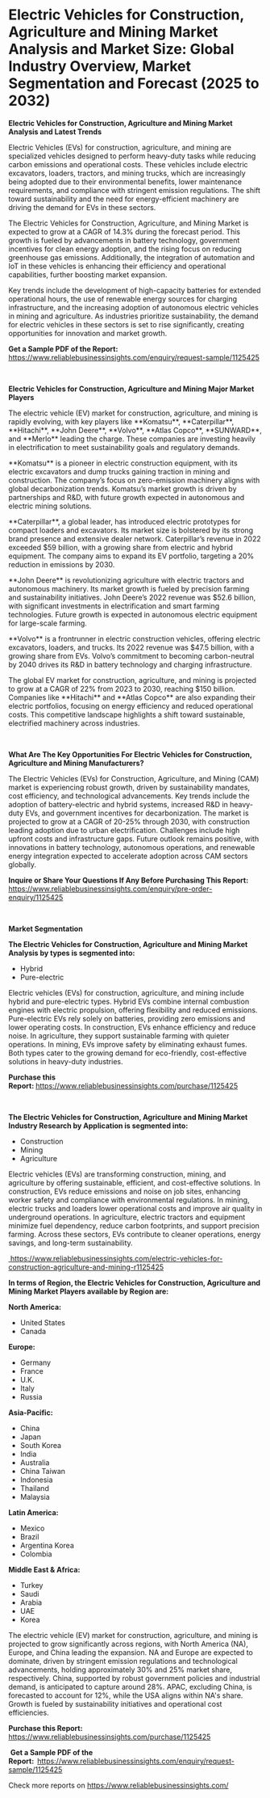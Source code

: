 <p><h1>Electric Vehicles for Construction, Agriculture and Mining Market Analysis and Market Size: Global Industry Overview, Market Segmentation and Forecast (2025 to 2032)</h1></p><p><strong>Electric Vehicles for Construction, Agriculture and Mining Market Analysis and Latest Trends</strong></p>
<p><p>Electric Vehicles (EVs) for construction, agriculture, and mining are specialized vehicles designed to perform heavy-duty tasks while reducing carbon emissions and operational costs. These vehicles include electric excavators, loaders, tractors, and mining trucks, which are increasingly being adopted due to their environmental benefits, lower maintenance requirements, and compliance with stringent emission regulations. The shift toward sustainability and the need for energy-efficient machinery are driving the demand for EVs in these sectors.</p><p>The Electric Vehicles for Construction, Agriculture, and Mining Market is expected to grow at a CAGR of 14.3% during the forecast period. This growth is fueled by advancements in battery technology, government incentives for clean energy adoption, and the rising focus on reducing greenhouse gas emissions. Additionally, the integration of automation and IoT in these vehicles is enhancing their efficiency and operational capabilities, further boosting market expansion.</p><p>Key trends include the development of high-capacity batteries for extended operational hours, the use of renewable energy sources for charging infrastructure, and the increasing adoption of autonomous electric vehicles in mining and agriculture. As industries prioritize sustainability, the demand for electric vehicles in these sectors is set to rise significantly, creating opportunities for innovation and market growth.</p></p>
<p><strong>Get a Sample PDF of the Report:&nbsp;</strong> <a href="https://www.reliablebusinessinsights.com/enquiry/request-sample/1125425?utm_campaign=2032&utm_medium=2&utm_source=Github&utm_content=ia&utm_term=23012025&utm_id=electric-vehicles-for-construction-agriculture-and-mining">https://www.reliablebusinessinsights.com/enquiry/request-sample/1125425</a></p>
<p>&nbsp;</p>
<p><strong>Electric Vehicles for Construction, Agriculture and Mining Major Market Players</strong></p>
<p><p>The electric vehicle (EV) market for construction, agriculture, and mining is rapidly evolving, with key players like **Komatsu**, **Caterpillar**, **Hitachi**, **John Deere**, **Volvo**, **Atlas Copco**, **SUNWARD**, and **Merlo** leading the charge. These companies are investing heavily in electrification to meet sustainability goals and regulatory demands.</p><p>**Komatsu** is a pioneer in electric construction equipment, with its electric excavators and dump trucks gaining traction in mining and construction. The company’s focus on zero-emission machinery aligns with global decarbonization trends. Komatsu’s market growth is driven by partnerships and R&D, with future growth expected in autonomous and electric mining solutions.</p><p>**Caterpillar**, a global leader, has introduced electric prototypes for compact loaders and excavators. Its market size is bolstered by its strong brand presence and extensive dealer network. Caterpillar’s revenue in 2022 exceeded $59 billion, with a growing share from electric and hybrid equipment. The company aims to expand its EV portfolio, targeting a 20% reduction in emissions by 2030.</p><p>**John Deere** is revolutionizing agriculture with electric tractors and autonomous machinery. Its market growth is fueled by precision farming and sustainability initiatives. John Deere’s 2022 revenue was $52.6 billion, with significant investments in electrification and smart farming technologies. Future growth is expected in autonomous electric equipment for large-scale farming.</p><p>**Volvo** is a frontrunner in electric construction vehicles, offering electric excavators, loaders, and trucks. Its 2022 revenue was $47.5 billion, with a growing share from EVs. Volvo’s commitment to becoming carbon-neutral by 2040 drives its R&D in battery technology and charging infrastructure.</p><p>The global EV market for construction, agriculture, and mining is projected to grow at a CAGR of 22% from 2023 to 2030, reaching $150 billion. Companies like **Hitachi** and **Atlas Copco** are also expanding their electric portfolios, focusing on energy efficiency and reduced operational costs. This competitive landscape highlights a shift toward sustainable, electrified machinery across industries.</p></p>
<p>&nbsp;</p>
<p><strong>What Are The Key Opportunities For Electric Vehicles for Construction, Agriculture and Mining Manufacturers?</strong></p>
<p><p>The Electric Vehicles (EVs) for Construction, Agriculture, and Mining (CAM) market is experiencing robust growth, driven by sustainability mandates, cost efficiency, and technological advancements. Key trends include the adoption of battery-electric and hybrid systems, increased R&D in heavy-duty EVs, and government incentives for decarbonization. The market is projected to grow at a CAGR of 20-25% through 2030, with construction leading adoption due to urban electrification. Challenges include high upfront costs and infrastructure gaps. Future outlook remains positive, with innovations in battery technology, autonomous operations, and renewable energy integration expected to accelerate adoption across CAM sectors globally.</p></p>
<p><strong>Inquire or Share Your Questions If Any Before Purchasing This Report:</strong> <a href="https://www.reliablebusinessinsights.com/enquiry/pre-order-enquiry/1125425?utm_campaign=2032&utm_medium=2&utm_source=Github&utm_content=ia&utm_term=23012025&utm_id=electric-vehicles-for-construction-agriculture-and-mining">https://www.reliablebusinessinsights.com/enquiry/pre-order-enquiry/1125425</a></p>
<p>&nbsp;</p>
<p><strong>Market Segmentation</strong></p>
<p><strong>The Electric Vehicles for Construction, Agriculture and Mining Market Analysis by types is segmented into:</strong></p>
<p><ul><li>Hybrid</li><li>Pure-electric</li></ul></p>
<p><p>Electric vehicles (EVs) for construction, agriculture, and mining include hybrid and pure-electric types. Hybrid EVs combine internal combustion engines with electric propulsion, offering flexibility and reduced emissions. Pure-electric EVs rely solely on batteries, providing zero emissions and lower operating costs. In construction, EVs enhance efficiency and reduce noise. In agriculture, they support sustainable farming with quieter operations. In mining, EVs improve safety by eliminating exhaust fumes. Both types cater to the growing demand for eco-friendly, cost-effective solutions in heavy-duty industries.</p></p>
<p><strong>Purchase this Report:&nbsp;</strong><a href="https://www.reliablebusinessinsights.com/purchase/1125425?utm_campaign=2032&utm_medium=2&utm_source=Github&utm_content=ia&utm_term=23012025&utm_id=electric-vehicles-for-construction-agriculture-and-mining">https://www.reliablebusinessinsights.com/purchase/1125425</a></p>
<p>&nbsp;</p>
<p><strong>The Electric Vehicles for Construction, Agriculture and Mining Market Industry Research by Application is segmented into:</strong></p>
<p><ul><li>Construction</li><li>Mining</li><li>Agriculture</li></ul></p>
<p><p>Electric vehicles (EVs) are transforming construction, mining, and agriculture by offering sustainable, efficient, and cost-effective solutions. In construction, EVs reduce emissions and noise on job sites, enhancing worker safety and compliance with environmental regulations. In mining, electric trucks and loaders lower operational costs and improve air quality in underground operations. In agriculture, electric tractors and equipment minimize fuel dependency, reduce carbon footprints, and support precision farming. Across these sectors, EVs contribute to cleaner operations, energy savings, and long-term sustainability.</p></p>
<p><a href="https://www.reliablebusinessinsights.com/electric-vehicles-for-construction-agriculture-and-mining-r1125425?utm_campaign=2032&utm_medium=2&utm_source=Github&utm_content=ia&utm_term=23012025&utm_id=electric-vehicles-for-construction-agriculture-and-mining">&nbsp;https://www.reliablebusinessinsights.com/electric-vehicles-for-construction-agriculture-and-mining-r1125425</a></p>
<p><strong>In terms of Region, the Electric Vehicles for Construction, Agriculture and Mining Market Players available by Region are:</strong></p>
<p>
    <p> <strong> North America: </strong>
        <ul>
            <li>United States</li>
            <li>Canada</li>
        </ul>
        </p> 
    <p> <strong> Europe: </strong>
        <ul>
            <li>Germany</li>
            <li>France</li>
            <li>U.K.</li>
            <li>Italy</li>
            <li>Russia</li>
        </ul>
        </p> 
    <p> <strong> Asia-Pacific: </strong>
        <ul>
            <li>China</li>
            <li>Japan</li>
            <li>South Korea</li>
            <li>India</li>
            <li>Australia</li>
            <li>China Taiwan</li>
            <li>Indonesia</li>
            <li>Thailand</li>
            <li>Malaysia</li>
        </ul>
        </p> 
    <p> <strong> Latin America: </strong>
        <ul>
            <li>Mexico</li>
            <li>Brazil</li>
            <li>Argentina Korea</li>
            <li>Colombia</li>
        </ul>
        </p> 
    <p> <strong> Middle East & Africa: </strong>
        <ul>
            <li>Turkey</li>
            <li>Saudi</li>
            <li>Arabia</li>
            <li>UAE</li>
            <li>Korea</li>
        </ul>
    </p>
    </p>
<p><p>The electric vehicle (EV) market for construction, agriculture, and mining is projected to grow significantly across regions, with North America (NA), Europe, and China leading the expansion. NA and Europe are expected to dominate, driven by stringent emission regulations and technological advancements, holding approximately 30% and 25% market share, respectively. China, supported by robust government policies and industrial demand, is anticipated to capture around 28%. APAC, excluding China, is forecasted to account for 12%, while the USA aligns within NA's share. Growth is fueled by sustainability initiatives and operational cost efficiencies.</p></p>
<p><strong>Purchase this Report: </strong><a href="https://www.reliablebusinessinsights.com/purchase/1125425?utm_campaign=2032&utm_medium=2&utm_source=Github&utm_content=ia&utm_term=23012025&utm_id=electric-vehicles-for-construction-agriculture-and-mining">https://www.reliablebusinessinsights.com/purchase/1125425</a></p>
<p>&nbsp;<strong>Get a Sample PDF of the Report:&nbsp;&nbsp;</strong><a href="https://www.reliablebusinessinsights.com/enquiry/request-sample/1125425?utm_campaign=2032&utm_medium=2&utm_source=Github&utm_content=ia&utm_term=23012025&utm_id=electric-vehicles-for-construction-agriculture-and-mining">https://www.reliablebusinessinsights.com/enquiry/request-sample/1125425</a></p>
<p><strong></strong></p>
<p>Check more reports on <a href="https://www.reliablebusinessinsights.com/?utm_campaign=2032&utm_medium=2&utm_source=Github&utm_content=ia&utm_term=23012025&utm_id=electric-vehicles-for-construction-agriculture-and-mining">https://www.reliablebusinessinsights.com/</a></p>